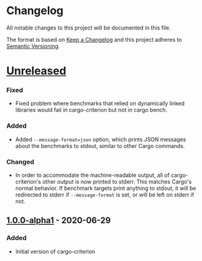 # Changelog
All notable changes to this project will be documented in this file.

The format is based on [Keep a Changelog](http://keepachangelog.com/en/1.0.0/)
and this project adheres to [Semantic Versioning](http://semver.org/spec/v2.0.0.html).

# [Unreleased]
### Fixed
- Fixed problem where benchmarks that relied on dynamically linked libraries would fail
  in cargo-criterion but not in cargo bench.

### Added
- Added `--message-format=json` option, which prints JSON messages about the benchmarks to
  stdout, similar to other Cargo commands.

### Changed
- In order to accommodate the machine-readable output, all of cargo-criterion's other output
  is now printed to stderr. This matches Cargo's normal behavior. If benchmark targets print 
  anything to stdout, it will be redirected to stderr if `--message-format` is set, or will be 
  left on stderr if not.

## [1.0.0-alpha1] - 2020-06-29
### Added
- Initial version of cargo-criterion


[1.0.0-alpha1]: https://github.com/bheisler/cargo-criterion/compare/e5fa23b...1.0.0-alpha1
[Unreleased]: https://github.com/bheisler/cargo-criterion/compare/1.0.0-alpha1...HEAD